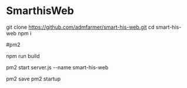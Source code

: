 # SmarthisWeb

git clone https://github.com/admfarmer/smart-his-web.git
cd smart-his-web
npm i

#pm2 

npm run build

pm2 start server.js --name smart-his-web 

pm2 save
pm2 startup
